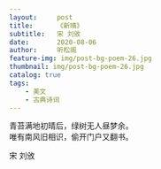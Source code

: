 ```yaml
---
layout:     post
title:      《新晴》
subtitle:   宋 刘攽
date:       2020-08-06
author:     听松阁
feature-img: img/post-bg-poem-26.jpg
thumbnail: img/post-bg-poem-26.jpg
catalog: true
tags:
    - 美文
    - 古典诗词
---
```



青苔满地初晴后，绿树无人昼梦余。<br>
唯有南风旧相识，偷开门户又翻书。<br>


宋 刘攽